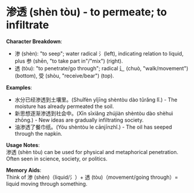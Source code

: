 # **渗透 (shèn tòu) - to permeate; to infiltrate**

**Character Breakdown**:  
- 渗 (shèn): "to seep"; water radical 氵(left), indicating relation to liquid, plus 参 (shēn, "to take part in"/"mix") (right).  
- 透 (tòu): "to penetrate/go through"; radical 辶 (chuò, "walk/movement") (bottom), 受 (shòu, "receive/bear") (top).

**Examples**:  
- 水分已经渗透到土壤里。(Shuǐfèn yǐjīng shèntòu dào tǔrǎng lǐ.) - The moisture has already permeated the soil.  
- 新思想逐渐渗透到社会中。(Xīn sīxiǎng zhújiàn shèntòu dào shèhuì zhōng.) - New ideas are gradually infiltrating society.  
- 油渗透了餐巾纸。(Yóu shèntòu le cānjīnzhǐ.) - The oil has seeped through the napkin.

**Usage Notes**:  
渗透 (shèn tòu) can be used for physical and metaphorical penetration. Often seen in science, society, or politics.

**Memory Aids**:  
Think of 渗 (shèn)（liquid/氵）+ 透 (tòu)（movement/going through）= liquid moving through something.